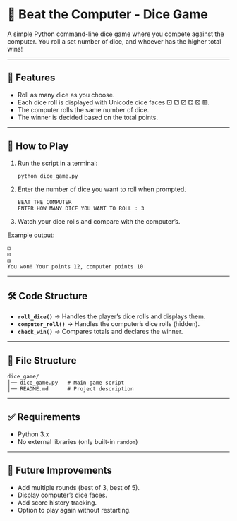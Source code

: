 # 🎲 Beat the Computer - Dice Game  

A simple Python command-line dice game where you compete against the computer. You roll a set number of dice, and whoever has the higher total wins!  

---

## 📌 Features  
- Roll as many dice as you choose.  
- Each dice roll is displayed with Unicode dice faces ⚀ ⚁ ⚂ ⚃ ⚄ ⚅.  
- The computer rolls the same number of dice.  
- The winner is decided based on the total points.  

---

## 🚀 How to Play  
1. Run the script in a terminal:  
   ```bash
   python dice_game.py
   ```
2. Enter the number of dice you want to roll when prompted.  
   ```
   BEAT THE COMPUTER 
   ENTER HOW MANY DICE YOU WANT TO ROLL : 3
   ```
3. Watch your dice rolls and compare with the computer’s.  

Example output:  
```
⚁
⚄
⚃
You won! Your points 12, computer points 10
```

---

## 🛠 Code Structure  
- **`roll_dice()`** → Handles the player’s dice rolls and displays them.  
- **`computer_roll()`** → Handles the computer’s dice rolls (hidden).  
- **`check_win()`** → Compares totals and declares the winner.  

---

## 📂 File Structure  
```
dice_game/
│── dice_game.py   # Main game script
│── README.md      # Project description
```

---

## ✅ Requirements  
- Python 3.x  
- No external libraries (only built-in `random`)  

---

## 🎯 Future Improvements  
- Add multiple rounds (best of 3, best of 5).  
- Display computer’s dice faces.  
- Add score history tracking.  
- Option to play again without restarting.  
